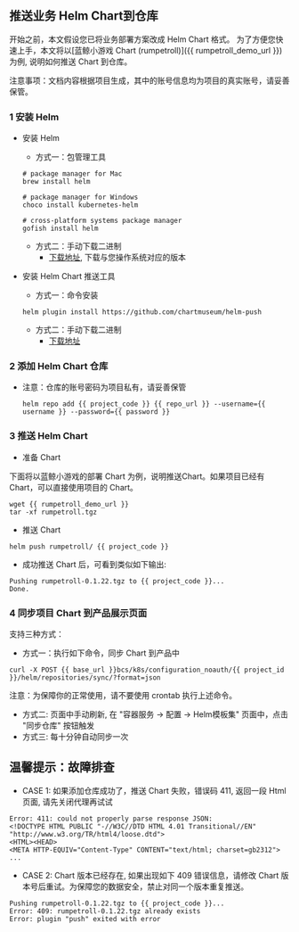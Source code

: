 ## 推送业务 Helm Chart到仓库
开始之前，本文假设您已将业务部署方案改成 Helm Chart 格式。
为了方便您快速上手，本文将以[蓝鲸小游戏 Chart (rumpetroll)]({{ rumpetroll_demo_url }})为例, 说明如何推送 Chart 到仓库。

注意事项：文档内容根据项目生成，其中的账号信息均为项目的真实账号，请妥善保管。


### 1 安装 Helm
  - 安装 Helm
    + 方式一：包管理工具

     ```
     # package manager for Mac
     brew install helm

     # package manager for Windows
     choco install kubernetes-helm

     # cross-platform systems package manager
     gofish install helm
     ```

    + 方式二：手动下载二进制
        + [下载地址](https://github.com/helm/helm/releases/tag/v3.5.4), 下载与您操作系统对应的版本

  - 安装 Helm Chart 推送工具

    + 方式一：命令安装
    ```
    helm plugin install https://github.com/chartmuseum/helm-push
    ```

    + 方式二：手动下载二进制
        + [下载地址](https://github.com/chartmuseum/helm-push/releases)

### 2 添加 Helm Chart 仓库
  + 注意：仓库的账号密码为项目私有，请妥善保管

    ```
    helm repo add {{ project_code }} {{ repo_url }} --username={{ username }} --password={{ password }}
    ```

### 3 推送 Helm Chart
- 准备 Chart

下面将以蓝鲸小游戏的部署 Chart 为例，说明推送Chart。如果项目已经有 Chart，可以直接使用项目的 Chart。

```
wget {{ rumpetroll_demo_url }}
tar -xf rumpetroll.tgz
```

- 推送 Chart

```
helm push rumpetroll/ {{ project_code }}
```

- 成功推送 Chart 后，可看到类似如下输出:

```
Pushing rumpetroll-0.1.22.tgz to {{ project_code }}...
Done.
```

### 4 同步项目 Chart 到产品展示页面
支持三种方式：

- 方式一：执行如下命令，同步 Chart 到产品中

```
curl -X POST {{ base_url }}bcs/k8s/configuration_noauth/{{ project_id }}/helm/repositories/sync/?format=json
```

注意：为保障你的正常使用，请不要使用 crontab 执行上述命令。

- 方式二: 页面中手动刷新, 在 "容器服务 -> 配置 -> Helm模板集" 页面中，点击 "同步仓库" 按钮触发
- 方式三: 每十分钟自动同步一次


## 温馨提示：故障排查
- CASE 1: 如果添加仓库成功了，推送 Chart 失败，错误码 411, 返回一段 Html 页面, 请先关闭代理再试试

```
Error: 411: could not properly parse response JSON:
<!DOCTYPE HTML PUBLIC "-//W3C//DTD HTML 4.01 Transitional//EN" "http://www.w3.org/TR/html4/loose.dtd">
<HTML><HEAD>
<META HTTP-EQUIV="Content-Type" CONTENT="text/html; charset=gb2312">
...
```

- CASE 2: Chart 版本已经存在, 如果出现如下 409 错误信息，请修改 Chart 版本号后重试。为保障您的数据安全，禁止对同一个版本重复推送。

```
Pushing rumpetroll-0.1.22.tgz to {{ project_code }}...
Error: 409: rumpetroll-0.1.22.tgz already exists
Error: plugin "push" exited with error
```
